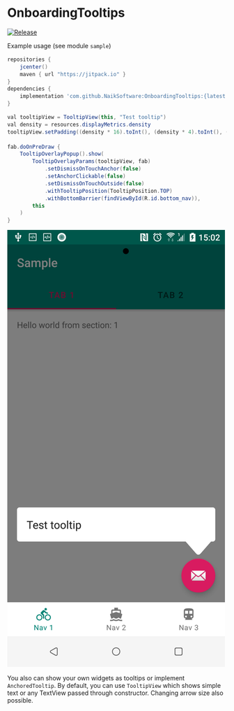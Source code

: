 # OnboardingTooltips

[![Release](https://jitpack.io/v/NaikSoftware/OnboardingTooltips.svg)](https://jitpack.io/#NaikSoftware/OnboardingTooltips)

Example usage (see module `sample`)

```gradle
repositories { 
    jcenter()
    maven { url "https://jitpack.io" }
}
dependencies {
    implementation 'com.github.NaikSoftware:OnboardingTooltips:{latest version}'
}
```

```java
val tooltipView = TooltipView(this, "Test tooltip")
val density = resources.displayMetrics.density
tooltipView.setPadding((density * 16).toInt(), (density * 4).toInt(), (density * 16).toInt(), (density * 4).toInt())

fab.doOnPreDraw {
    TooltipOverlayPopup().show(
        TooltipOverlayParams(tooltipView, fab)
            .setDismissOnTouchAnchor(false)
            .setAnchorClickable(false)
            .setDismissOnTouchOutside(false)
            .withTooltipPosition(TooltipPosition.TOP)
            .withBottomBarrier(findViewById(R.id.bottom_nav)),
        this
    )
}
```

![Screenshot](resources/screenshot_1.png)

You also can show your own widgets as tooltips or implement `AnchoredTooltip`.
By default, you can use `TooltipView` which shows simple text or any TextView passed through constructor. Changing arrow size also possible.
